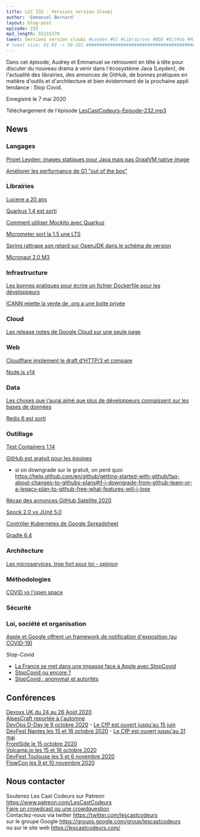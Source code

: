 ```yaml
---
title: LCC 232 - Versions version Sloubi
author: 'Emmanuel Bernard'
layout: blog-post
episode: 232
mp3_length: 55215379
tweet: Versions version sloubi #Leyden #G1 #Librairies #BDD #GitHub #MicroServices #StopCovid 
# tweet size: 91-93 -> 99-101 #######################################################################
---
```

Dans cet épisode, Audrey et Emmanuel se retrouvent en tête à tête pour discuter du nouveau drama à venir dans l'écosystème Java (Leyden), de l'actualité des librairies, des annonces de GitHub, de bonnes pratiques en matière d'outils et d'architecture et bien évidemment de la prochaine appli tendance : Stop Covid.

Enregistré le 7 mai 2020

Téléchargement de l'épisode [LesCastCodeurs-Episode-232.mp3](https://traffic.libsyn.com/lescastcodeurs/LesCastCodeurs-Episode-232.mp3)

## News

### Langages

[Projet Leyden: images statiques pour Java mais pas GraalVM native image](https://twitter.com/mreinhold/status/1254812999145017351)  

[Améliorer les performance de G1 "out of the box"](https://kstefanj.github.io/2020/04/16/g1-ootb-performance.html)  

### Librairies

[Lucene a 20 ans](https://www.elastic.co/fr/celebrating-lucene)  

[Quarkus 1.4 est sorti](https://quarkus.io/blog/quarkus-1-4-final-released/)  

[Comment utiliser Mockito avec Quarkus](https://quarkus.io/blog/mocking/)  

[Micrometer sort la 1.5 une LTS](https://github.com/micrometer-metrics/micrometer/releases/tag/v1.5.0)  

[Spring rattrape son retard sur OpenJDK dans le schéma de version](https://spring.io/blog/2020/04/30/updates-to-spring-versions)  

[Micronaut 2.0 M3](https://objectcomputing.com/news/2020/04/30/micronaut-20-m3-big-boost-serverless-and-micronaut-launch)  

### Infrastructure

[Les bonnes pratiques pour écrire un fichier Dockerfile pour les développeurs](https://www.docker.com/blog/speed-up-your-development-flow-with-these-dockerfile-best-practices/)  

[ICANN rejette la vente de .org a une boite privée](https://twitter.com/eff/status/1256053946289774594?s=21)  

### Cloud

[Les release notes de Google Cloud sur une seule page](https://cloud.google.com/release-notes)  

### Web

[Cloudflare implement le draft d'HTTP/3 et compare](https://blog.cloudflare.com/http-3-vs-http-2/)

[Node.js v14](https://medium.com/@nodejs/node-js-version-14-available-now-8170d384567e)  

### Data

[Les choses que j'aurai aimé que plus de développeurs connaissent sur les bases de données](https://medium.com/@rakyll/things-i-wished-more-developers-knew-about-databases-2d0178464f78)  

[Redis 6 est sorti](https://redislabs.com/press/redis-6-0-released-and-now-available-in-redis-enterprise-cloud/)  

### Outillage

[Test Containers 1.14](https://github.com/testcontainers/testcontainers-java/releases/tag/1.14.0)  

[GitHub est gratuit pour les équipes](https://github.blog/2020-04-14-github-is-now-free-for-teams/)  

* si on downgrade sur le gratuit, on perd quoi https://help.github.com/en/github/getting-started-with-github/faq-about-changes-to-githubs-plans#if-i-downgrade-from-github-team-or-a-legacy-plan-to-github-free-what-features-will-i-lose

[Récap des annonces GitHub Satellite 2020](https://github.blog/2020-05-06-new-from-satellite-2020-github-codespaces-github-discussions-securing-code-in-private-repositories-and-more/?utm_campaign=1588779509&utm_medium=social&utm_source=facebook,linkedin,twitter&utm_content=1588779509)  

[Spock 2.0 vs JUnit 5.0](https://blog.solidsoft.pl/2020/04/15/spock-vs-junit-5-the-ultimate-feature-comparison/)  

[Contrôler Kubernetes de Google Spreadsheet](https://github.com/learnk8s/xlskubectl)  

[Gradle 6.4](https://docs.gradle.org/6.4/release-notes.html)  

### Architecture

[Les microservices, trop fort pour toi - opinion](https://blog.octo.com/les-architectures-microservices-cest-un-peu-trop-fort-pour-toi-mon-ptit-gars/)  

### Méthodologies

[COVID vs l'open space](https://www.inc.com/geoffrey-james/the-open-plan-office-is-dead.html)  

### Sécurité

### Loi, société et organisation

[Apple et Google offrent un framework de notification d'exposition (au COVID-19)](https://blog.google/inside-google/company-announcements/apple-and-google-partner-covid-19-contact-tracing-technology)  

Stop-Covid

* [La France se met dans une impasse face à Apple avec StopCovid](https://www.numerama.com/tech/619446-stopcovid-vs-apple-pourquoi-la-france-sest-mise-dans-une-impasse.html)  
* [StopCovid ou encore ?](https://medium.com/@cedric.o/stopcovid-ou-encore-b5794d99bb12)  
* [StopCovid : anonymat et autorités](https://quentin.dufour.io/blog/2020-04-20/stopcovid/)  

## Conférences

[Devoxx UK du 24 au 26 Août 2020](https://www.devoxx.co.uk/)  
[AlpesCraft reportée à l'automne](https://www.alpescraft.fr/)  
[DevOps D-Day le 9 octobre 2020](http://2019.devops-dday.com/) - [Le CfP est ouvert jusqu'au 15 juin](https://conference-hall.io/public/event/SoOGmgWEUqrFysQUbM8g)  
[DevFest Nantes les 15 et 16 octobre 2020](https://devfest.gdgnantes.com/) - [Le CfP est ouvert jusqu'au 31 mai](https://conference-hall.io/public/event/tcsfaCc4Gg0sSSxdJZKO)  
[FrontSide le 15 octobre 2020](https://frontsideconf.fr/)  
[Volcamp.io les 15 et 16 octobre 2020](https://www.volcamp.io/)  
[DevFest Toulouse les 5 et 6 novembre 2020](https://devfesttoulouse.fr/)  
[FlowCon les 9 et 10 novembre 2020](https://www.weezevent.com/flowcon-2020)  

## Nous contacter

Soutenez Les Cast Codeurs sur Patreon <https://www.patreon.com/LesCastCodeurs>  
[Faire un crowdcast ou une crowdquestion](https://lescastcodeurs.com/crowdcasting/)  
Contactez-nous via twitter <https://twitter.com/lescastcodeurs>  
sur le groupe Google <https://groups.google.com/group/lescastcodeurs>  
ou sur le site web <https://lescastcodeurs.com/>
